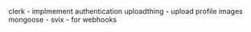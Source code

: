 clerk - implmement authentication
uploadthing - upload profile images
mongoose - 
svix - for webhooks